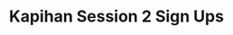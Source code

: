 ---
title: Kapihan Session 2 Sign Ups
redirect_to: https://docs.google.com/spreadsheets/d/1d6Tl5TqMXyUAAOi-c-4goPV6oiOJN0WLicJaGgqCIm4/edit?usp=sharing
redirect_from: 
  - /Kapihan2SignUps
  - /kapihan2signups
---